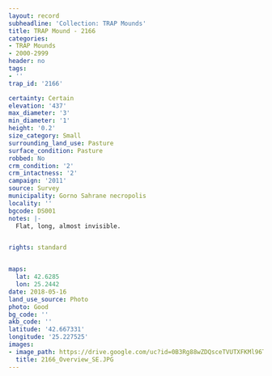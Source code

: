 ```yaml
---
layout: record
subheadline: 'Collection: TRAP Mounds'
title: TRAP Mound - 2166
categories:
- TRAP Mounds
- 2000-2999
header: no
tags:
- ''
trap_id: '2166'

certainty: Certain
elevation: '437'
max_diameter: '3'
min_diameter: '1'
height: '0.2'
size_category: Small
surrounding_land_use: Pasture
surface_condition: Pasture
robbed: No
crm_condition: '2'
crm_intactness: '2'
campaign: '2011'
source: Survey
municipality: Gorno Sahrane necropolis
locality: ''
bgcode: DS001
notes: |-
  Flat, long, almost invisible.


rights: standard


maps:
  lat: 42.6285
  lon: 25.2442
date: 2018-05-16
land_use_source: Photo
photo: Good
bg_code: ''
akb_code: ''
latitude: '42.667331'
longitude: '25.227525'
images:
- image_path: https://drive.google.com/uc?id=0B3Rg88wZDQsceTVUTXFKMl96TVk
  title: 2166_Overview_SE.JPG
---
```

